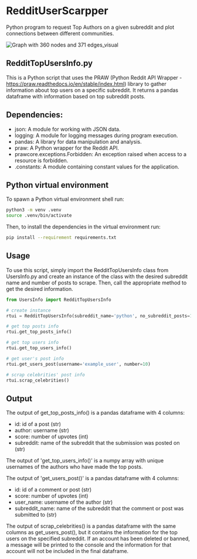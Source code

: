 # RedditUserScarpper
Python program to request Top Authors on a given subreddit and plot connections between different communities.

![Graph with 360 nodes and 371 edges_visual](https://github.com/kkinastowski66/RedditUserScarpper/assets/101144906/ce8c75fa-f03b-4c9f-a98a-22ce60d1ecc0)


## RedditTopUsersInfo.py
This is a Python script that uses the PRAW (Python Reddit API Wrapper - https://praw.readthedocs.io/en/stable/index.html) library to gather information about top users on a specific subreddit. It returns a pandas dataframe with information based on top subreddit posts.

## Dependencies:
- json: A module for working with JSON data.
- logging: A module for logging messages during program execution.
- pandas: A library for data manipulation and analysis.
- praw: A Python wrapper for the Reddit API.
- prawcore.exceptions.Forbidden: An exception raised when access to a resource is forbidden.
- .constants: A module containing constant values for the application.

## Python virtual environment

To spawn a Python virtual environment shell run:

```sh
python3 -m venv .venv
source .venv/bin/activate
```

Then, to install the dependencies in the virtual environment run:

```sh
pip install --requirement requirements.txt
```

## Usage
To use this script, simply import the RedditTopUsersInfo class from UsersInfo.py and create an instance of the class with the desired subreddit name and number of posts to scrape. Then, call the appropriate method to get the desired information.

```python 
from UsersInfo import RedditTopUsersInfo

# create instance
rtui = RedditTopUsersInfo(subreddit_name='python', no_subreddit_posts=100, no_user_posts=10)

# get top posts info
rtui.get_top_posts_info()

# get top users info
rtui.get_top_users_info()

# get user's post info
rtui.get_users_post(username='example_user', number=10)

# scrap celebrities' post info
rtui.scrap_celebrities()
```

## Output
The output of get_top_posts_info() is a pandas dataframe with 4 columns:

- id: id of a post (str)
- author: username (str)
- score: number of upvotes (int)
- subreddit: name of the subreddit that the submission was posted on (str)


The output of 'get_top_users_info()' is a numpy array with unique usernames of the authors who have made the top posts.

The output of 'get_users_post()' is a pandas dataframe with 4 columns:

 - id: id of a comment or post (str)
 - score: number of upvotes (int)
 - user_name: username of the author (str)
 - subreddit_name: name of the subreddit that the comment or post was submitted to (str)
 
The output of scrap_celebrities() is a pandas dataframe with the same columns as get_users_post(), but it contains the information for the top users on the specified subreddit. If an account has been deleted or banned, a message will be printed to the console and the information for that account will not be included in the final dataframe.
